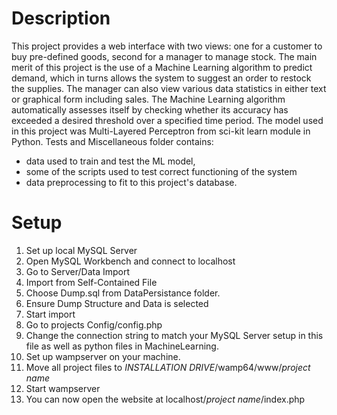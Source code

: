 # Description
This project provides a web interface with two views: one for a customer to buy pre-defined goods, second for a manager to manage stock. The main merit of this project is the use of a Machine Learning algorithm to predict demand, which in turns allows the system to suggest an order to restock the supplies. The manager can also view various data statistics in either text or graphical form including sales. The Machine Learning algorithm automatically assesses itself by checking whether its accuracy has exceeded a desired threshold over a specified time period. The model used in this project was Multi-Layered Perceptron from sci-kit learn module in Python.
Tests and Miscellaneous folder contains:
- data used to train and test the ML model,
- some of the scripts used to test correct functioning of the system
- data preprocessing to fit to this project's database.

# Setup
1. Set up local MySQL Server
2. Open MySQL Workbench and connect to localhost
3. Go to Server/Data Import
4. Import from Self-Contained File
5. Choose Dump.sql from DataPersistance folder.
6. Ensure Dump Structure and Data is selected
7. Start import
8. Go to projects Config/config.php
9. Change the connection string to match your MySQL Server setup in this file as well as python files in MachineLearning.
10. Set up wampserver on your machine.
11. Move all project files to *INSTALLATION DRIVE*/wamp64/www/*project name*
12. Start wampserver
13. You can now open the website at localhost/*project name*/index.php
